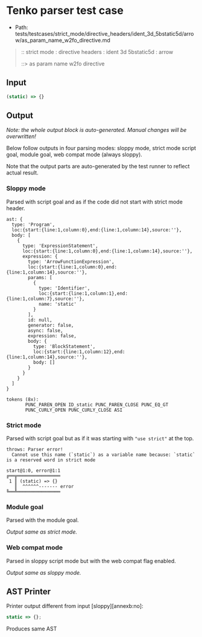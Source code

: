 # Tenko parser test case

- Path: tests/testcases/strict_mode/directive_headers/ident_3d_5bstatic5d/arrow/as_param_name_w2fo_directive.md

> :: strict mode : directive headers : ident 3d 5bstatic5d : arrow
>
> ::> as param name w2fo directive

## Input

`````js
(static) => {}
`````

## Output

_Note: the whole output block is auto-generated. Manual changes will be overwritten!_

Below follow outputs in four parsing modes: sloppy mode, strict mode script goal, module goal, web compat mode (always sloppy).

Note that the output parts are auto-generated by the test runner to reflect actual result.

### Sloppy mode

Parsed with script goal and as if the code did not start with strict mode header.

`````
ast: {
  type: 'Program',
  loc:{start:{line:1,column:0},end:{line:1,column:14},source:''},
  body: [
    {
      type: 'ExpressionStatement',
      loc:{start:{line:1,column:0},end:{line:1,column:14},source:''},
      expression: {
        type: 'ArrowFunctionExpression',
        loc:{start:{line:1,column:0},end:{line:1,column:14},source:''},
        params: [
          {
            type: 'Identifier',
            loc:{start:{line:1,column:1},end:{line:1,column:7},source:''},
            name: 'static'
          }
        ],
        id: null,
        generator: false,
        async: false,
        expression: false,
        body: {
          type: 'BlockStatement',
          loc:{start:{line:1,column:12},end:{line:1,column:14},source:''},
          body: []
        }
      }
    }
  ]
}

tokens (8x):
       PUNC_PAREN_OPEN ID_static PUNC_PAREN_CLOSE PUNC_EQ_GT
       PUNC_CURLY_OPEN PUNC_CURLY_CLOSE ASI
`````

### Strict mode

Parsed with script goal but as if it was starting with `"use strict"` at the top.

`````
throws: Parser error!
  Cannot use this name (`static`) as a variable name because: `static` is a reserved word in strict mode

start@1:0, error@1:1
╔══╦════════════════
 1 ║ (static) => {}
   ║  ^^^^^^------- error
╚══╩════════════════

`````


### Module goal

Parsed with the module goal.

_Output same as strict mode._

### Web compat mode

Parsed in sloppy script mode but with the web compat flag enabled.

_Output same as sloppy mode._

## AST Printer

Printer output different from input [sloppy][annexb:no]:

````js
static => {};
````

Produces same AST
